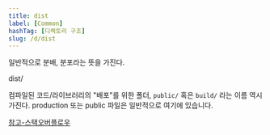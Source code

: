 ```yaml
---
title: dist
label: [Common]
hashTag: [디렉토리 구조]
slug: /d/dist
---
```

일반적으로 분배, 분포라는 뜻을 가진다.

dist/

컴파일된 코드/라이브러리의 "배포"를 위한 폴더, `public/` 혹은 `build/` 라는 이름 역시 가진다. production 또는 public 파일은 일반적으로 여기에 있습니다.

<a href="https://stackoverflow.com/questions/22842691/what-is-the-meaning-of-the-dist-directory-in-open-source-projects">참고-스택오버플로우</a>
